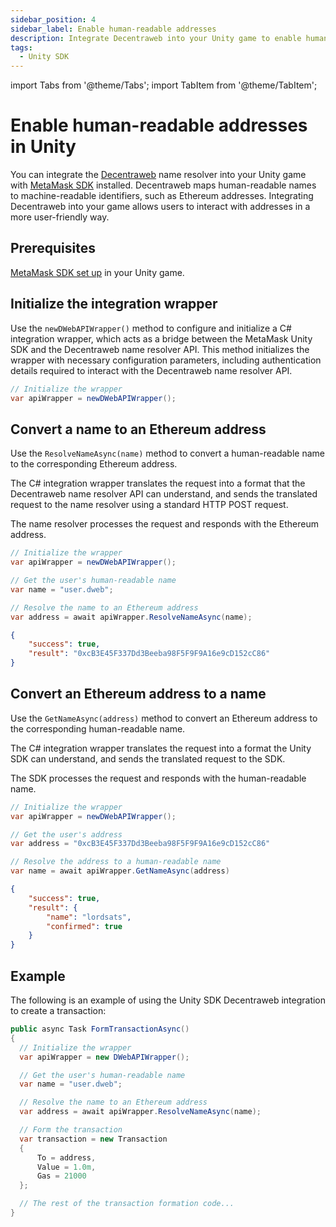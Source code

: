 ```yaml
---
sidebar_position: 4
sidebar_label: Enable human-readable addresses
description: Integrate Decentraweb into your Unity game to enable human-readable addresses.
tags:
  - Unity SDK
---
```


import Tabs from '@theme/Tabs';
import TabItem from '@theme/TabItem';

# Enable human-readable addresses in Unity

You can integrate the [Decentraweb](https://decentraweb.org/) name resolver into your Unity game
with [MetaMask SDK](index.md) installed.
Decentraweb maps human-readable names to machine-readable identifiers, such as Ethereum addresses.
Integrating Decentraweb into your game allows users to interact with addresses in a more user-friendly way.

## Prerequisites

[MetaMask SDK set up](index.md) in your Unity game.

## Initialize the integration wrapper

Use the `newDWebAPIWrapper()` method to configure and initialize a C# integration wrapper, which
acts as a bridge between the MetaMask Unity SDK and the Decentraweb name resolver API.
This method initializes the wrapper with necessary configuration parameters, including
authentication details required to interact with the Decentraweb name resolver API.

```csharp
// Initialize the wrapper
var apiWrapper = newDWebAPIWrapper();
```

## Convert a name to an Ethereum address

Use the `ResolveNameAsync(name)` method to convert a human-readable name to the corresponding
Ethereum address.

The C# integration wrapper translates the request into a format that the Decentraweb name resolver
API can understand, and sends the translated request to the name resolver using a standard HTTP POST request.

The name resolver processes the request and responds with the Ethereum address.

<Tabs>
<TabItem value="Method">

```csharp
// Initialize the wrapper
var apiWrapper = newDWebAPIWrapper();

// Get the user's human-readable name
var name = "user.dweb";

// Resolve the name to an Ethereum address
var address = await apiWrapper.ResolveNameAsync(name);
```

</TabItem>
<TabItem value="JSON response">

```json
{
    "success": true,
    "result": "0xcB3E45F337Dd3Beeba98F5F9F9A16e9cD152cC86"
}
```

</TabItem>
</Tabs>

## Convert an Ethereum address to a name

Use the `GetNameAsync(address)` method to convert an Ethereum address to the corresponding
human-readable name.

The C# integration wrapper translates the request into a format the Unity SDK can understand, and
sends the translated request to the SDK.

The SDK processes the request and responds with the human-readable name.

<Tabs>
<TabItem value="Method">

```csharp
// Initialize the wrapper
var apiWrapper = newDWebAPIWrapper();

// Get the user's address
var address = "0xcB3E45F337Dd3Beeba98F5F9F9A16e9cD152cC86"

// Resolve the address to a human-readable name
var name = await apiWrapper.GetNameAsync(address)
```

</TabItem>
<TabItem value="JSON response">

```json
{
    "success": true,
    "result": {
        "name": "lordsats",
        "confirmed": true
    }
}
```

</TabItem>
</Tabs>

## Example

The following is an example of using the Unity SDK Decentraweb integration to create a transaction:

```csharp
public async Task FormTransactionAsync()
{
  // Initialize the wrapper
  var apiWrapper = new DWebAPIWrapper();

  // Get the user's human-readable name
  var name = "user.dweb";

  // Resolve the name to an Ethereum address
  var address = await apiWrapper.ResolveNameAsync(name);

  // Form the transaction
  var transaction = new Transaction
  {
      To = address,
      Value = 1.0m,
      Gas = 21000
  };

  // The rest of the transaction formation code...
}
```
